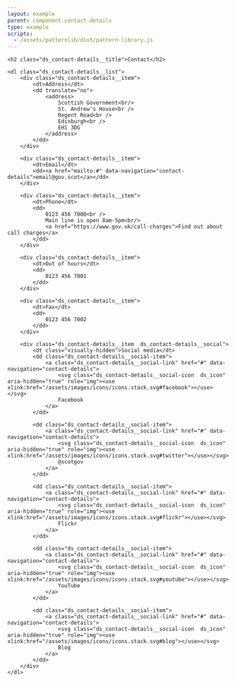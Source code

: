 ```yaml
---
layout: example
parent: component.contact-details
type: example
scripts:
  - /assets/patternlib/dist/pattern-library.js
---
```


<div class="ds_contact-details">

    <h2 class="ds_contact-details__title">Contact</h2>

    <dl class="ds_contact-details__list">
        <div class="ds_contact-details__item">
            <dt>Address</dt>
            <dd translate="no">
                <address>
                    Scottish Government<br/>
                    St. Andrew's House<br />
                    Regent Road<br />
                    Edinburgh<br />
                    EH1 3DG
                </address>
            </dd>
        </div>

        <div class="ds_contact-details__item">
            <dt>Email</dt>
            <dd><a href="mailto:#" data-navigation="contact-details">email@gov.scot</a></dd>
        </div>

        <div class="ds_contact-details__item">
            <dt>Phone</dt>
            <dd>
                0123 456 7000<br />
                Main line is open 8am-5pm<br/>
                <a href="https://www.gov.uk/call-charges">Find out about call charges</a>
            </dd>
        </div>

        <div class="ds_contact-details__item">
            <dt>Out of hours</dt>
            <dd>
                0123 456 7001
            </dd>
        </div>

        <div class="ds_contact-details__item">
            <dt>Fax</dt>
            <dd>
                0123 456 7002
            </dd>
        </div>        

        <div class="ds_contact-details__item  ds_contact-details__social">
            <dt class="visually-hidden">Social media</dt>
            <dd class="ds_contact-details__social-item">
                <a class="ds_contact-details__social-link" href="#" data-navigation="contact-details">            
                    <svg class="ds_contact-details__social-icon  ds_icon" aria-hidden="true" role="img"><use xlink:href="/assets/images/icons/icons.stack.svg#facebook"></use></svg>
                    Facebook
                </a>
            </dd>

            <dd class="ds_contact-details__social-item">
                <a class="ds_contact-details__social-link" href="#" data-navigation="contact-details">            
                    <svg class="ds_contact-details__social-icon  ds_icon" aria-hidden="true" role="img"><use xlink:href="/assets/images/icons/icons.stack.svg#twitter"></use></svg>
                    @scotgov
                </a>
            </dd>

            <dd class="ds_contact-details__social-item">
                <a class="ds_contact-details__social-link" href="#" data-navigation="contact-details">            
                    <svg class="ds_contact-details__social-icon  ds_icon" aria-hidden="true" role="img"><use xlink:href="/assets/images/icons/icons.stack.svg#flickr"></use></svg>
                    Flickr
                </a>
            </dd>

            <dd class="ds_contact-details__social-item">
                <a class="ds_contact-details__social-link" href="#" data-navigation="contact-details">            
                    <svg class="ds_contact-details__social-icon  ds_icon" aria-hidden="true" role="img"><use xlink:href="/assets/images/icons/icons.stack.svg#youtube"></use></svg>
                    YouTube
                </a>
            </dd>

            <dd class="ds_contact-details__social-item">
                <a class="ds_contact-details__social-link" href="#" data-navigation="contact-details">            
                    <svg class="ds_contact-details__social-icon  ds_icon" aria-hidden="true" role="img"><use xlink:href="/assets/images/icons/icons.stack.svg#blog"></use></svg>
                    Blog
                </a>
            </dd>
        </div>
    </dl>

</div>
